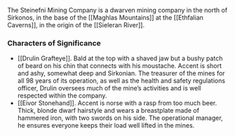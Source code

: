 The Steinefni Mining Company is a dwarven mining company in the north of Sirkonos, in the base of the [[Maghlas Mountains]] at the  [[Ethfalian Caverns]], in the origin of the [[Sieleran River]].

### Characters of Significance
- [[Drulin Grafteye]]. Bald at the top with a shaved jaw but a bushy patch of beard on his chin that connects with his moustache. Accent is short and ashy, somewhat deep and Sirkonian. The treasurer of the mines for all 98 years of its operation, as well as the health and safety regulations officer, Drulin oversees much of the mine’s activities and is well respected within the company.
- [[Eivor Stonehand]]. Accent is norse with a rasp from too much beer. Thick, blonde dwarf hairstyle and wears a breastplate made of hammered iron, with two swords on his side. The operational manager, he ensures everyone keeps their load well lifted in the mines.
